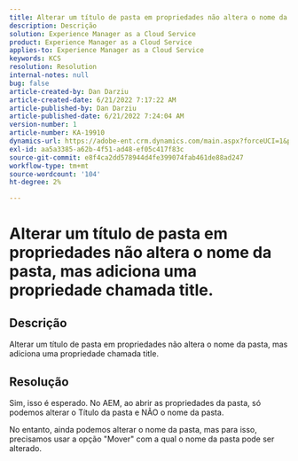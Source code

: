 ```yaml
---
title: Alterar um título de pasta em propriedades não altera o nome da pasta, mas adiciona uma propriedade chamada title.
description: Descrição
solution: Experience Manager as a Cloud Service
product: Experience Manager as a Cloud Service
applies-to: Experience Manager as a Cloud Service
keywords: KCS
resolution: Resolution
internal-notes: null
bug: false
article-created-by: Dan Darziu
article-created-date: 6/21/2022 7:17:22 AM
article-published-by: Dan Darziu
article-published-date: 6/21/2022 7:24:04 AM
version-number: 1
article-number: KA-19910
dynamics-url: https://adobe-ent.crm.dynamics.com/main.aspx?forceUCI=1&pagetype=entityrecord&etn=knowledgearticle&id=053ad32b-32f1-ec11-bb3d-6045bd015658
exl-id: aa5a3385-a62b-4f51-ad48-ef05c417f83c
source-git-commit: e8f4ca2dd578944d4fe399074fab461de88ad247
workflow-type: tm+mt
source-wordcount: '104'
ht-degree: 2%

---
```


# Alterar um título de pasta em propriedades não altera o nome da pasta, mas adiciona uma propriedade chamada title.

## Descrição


Alterar um título de pasta em propriedades não altera o nome da pasta, mas adiciona uma propriedade chamada title.


## Resolução


Sim, isso é esperado. No AEM, ao abrir as propriedades da pasta, só podemos alterar o Título da pasta e NÃO o nome da pasta.

No entanto, ainda podemos alterar o nome da pasta, mas para isso, precisamos usar a opção &quot;Mover&quot; com a qual o nome da pasta pode ser alterado.
